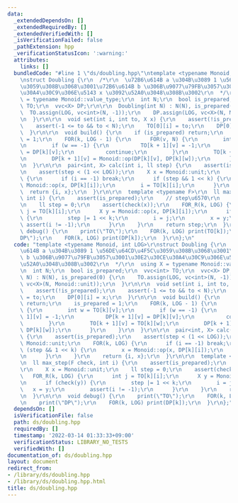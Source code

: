 ```yaml
---
data:
  _extendedDependsOn: []
  _extendedRequiredBy: []
  _extendedVerifiedWith: []
  _isVerificationFailed: false
  _pathExtension: hpp
  _verificationStatusIcon: ':warning:'
  attributes:
    links: []
  bundledCode: "#line 1 \"ds/doubling.hpp\"\ntemplate <typename Monoid, int LOG>\r\
    \nstruct Doubling {\r\n  /*\r\n  \u72B6\u614B a \u304B\u3089 1 \u56DE\u64CD\u4F5C\
    \u3059\u308B\u3068\u3001\u72B6\u614B b \u306B\u9077\u79FB\u3057\u3001\u30E2\u30CE\
    \u30A4\u30C9\u306E\u5143 x \u3092\u52A0\u3048\u308B\u3002\r\n  */\r\n  using X\
    \ = typename Monoid::value_type;\r\n  int N;\r\n  bool is_prepared;\r\n  vvc<int>\
    \ TO;\r\n  vvc<X> DP;\r\n\r\n  Doubling(int N) : N(N), is_prepared(0) {\r\n  \
    \  TO.assign(LOG, vc<int>(N, -1));\r\n    DP.assign(LOG, vc<X>(N, Monoid::unit));\r\
    \n  }\r\n\r\n  void set(int i, int to, X x) {\r\n    assert(!is_prepared);\r\n\
    \    assert(-1 <= to && to < N);\r\n    TO[0][i] = to;\r\n    DP[0][i] = x;\r\n\
    \  }\r\n\r\n  void build() {\r\n    if (is_prepared) return;\r\n    is_prepared\
    \ = 1;\r\n    FOR(k, LOG - 1) {\r\n      FOR(v, N) {\r\n        int w = TO[k][v];\r\
    \n        if (w == -1) {\r\n          TO[k + 1][v] = -1;\r\n          DP[k + 1][v]\
    \ = DP[k][v];\r\n          continue;\r\n        }\r\n        TO[k + 1][v] = TO[k][w];\r\
    \n        DP[k + 1][v] = Monoid::op(DP[k][v], DP[k][w]);\r\n      }\r\n    }\r\
    \n  }\r\n\r\n  pair<int, X> calc(int i, ll step) {\r\n    assert(is_prepared);\r\
    \n    assert(step < (1 << LOG));\r\n    X x = Monoid::unit;\r\n    FOR(k, LOG)\
    \ {\r\n      if (i == -1) break;\r\n      if (step && 1 << k) {\r\n        x =\
    \ Monoid::op(x, DP[k][i]);\r\n        i = TO[k][i];\r\n      }\r\n    }\r\n  \
    \  return {i, x};\r\n  }\r\n\r\n  template <typename F>\r\n  ll max_step(F check,\
    \ int i) {\r\n    assert(is_prepared);\r\n    // step\u6570\r\n    X x = Monoid::unit;\r\
    \n    ll step = 0;\r\n    assert(check(x));\r\n    FOR_R(k, LOG) {\r\n      int\
    \ j = TO[k][i];\r\n      X y = Monoid::op(x, DP[k][i]);\r\n      if (check(y))\
    \ {\r\n        step |= 1 << k;\r\n        i = j;\r\n        x = y;\r\n       \
    \ assert(i != -1);\r\n      }\r\n    }\r\n    return step;\r\n  }\r\n\r\n  void\
    \ debug() {\r\n    print(\"TO\");\r\n    FOR(k, LOG) print(TO[k]);\r\n    print(\"\
    DP\");\r\n    FOR(k, LOG) print(DP[k]);\r\n  }\r\n};\n"
  code: "template <typename Monoid, int LOG>\r\nstruct Doubling {\r\n  /*\r\n  \u72B6\
    \u614B a \u304B\u3089 1 \u56DE\u64CD\u4F5C\u3059\u308B\u3068\u3001\u72B6\u614B\
    \ b \u306B\u9077\u79FB\u3057\u3001\u30E2\u30CE\u30A4\u30C9\u306E\u5143 x \u3092\
    \u52A0\u3048\u308B\u3002\r\n  */\r\n  using X = typename Monoid::value_type;\r\
    \n  int N;\r\n  bool is_prepared;\r\n  vvc<int> TO;\r\n  vvc<X> DP;\r\n\r\n  Doubling(int\
    \ N) : N(N), is_prepared(0) {\r\n    TO.assign(LOG, vc<int>(N, -1));\r\n    DP.assign(LOG,\
    \ vc<X>(N, Monoid::unit));\r\n  }\r\n\r\n  void set(int i, int to, X x) {\r\n\
    \    assert(!is_prepared);\r\n    assert(-1 <= to && to < N);\r\n    TO[0][i]\
    \ = to;\r\n    DP[0][i] = x;\r\n  }\r\n\r\n  void build() {\r\n    if (is_prepared)\
    \ return;\r\n    is_prepared = 1;\r\n    FOR(k, LOG - 1) {\r\n      FOR(v, N)\
    \ {\r\n        int w = TO[k][v];\r\n        if (w == -1) {\r\n          TO[k +\
    \ 1][v] = -1;\r\n          DP[k + 1][v] = DP[k][v];\r\n          continue;\r\n\
    \        }\r\n        TO[k + 1][v] = TO[k][w];\r\n        DP[k + 1][v] = Monoid::op(DP[k][v],\
    \ DP[k][w]);\r\n      }\r\n    }\r\n  }\r\n\r\n  pair<int, X> calc(int i, ll step)\
    \ {\r\n    assert(is_prepared);\r\n    assert(step < (1 << LOG));\r\n    X x =\
    \ Monoid::unit;\r\n    FOR(k, LOG) {\r\n      if (i == -1) break;\r\n      if\
    \ (step && 1 << k) {\r\n        x = Monoid::op(x, DP[k][i]);\r\n        i = TO[k][i];\r\
    \n      }\r\n    }\r\n    return {i, x};\r\n  }\r\n\r\n  template <typename F>\r\
    \n  ll max_step(F check, int i) {\r\n    assert(is_prepared);\r\n    // step\u6570\
    \r\n    X x = Monoid::unit;\r\n    ll step = 0;\r\n    assert(check(x));\r\n \
    \   FOR_R(k, LOG) {\r\n      int j = TO[k][i];\r\n      X y = Monoid::op(x, DP[k][i]);\r\
    \n      if (check(y)) {\r\n        step |= 1 << k;\r\n        i = j;\r\n     \
    \   x = y;\r\n        assert(i != -1);\r\n      }\r\n    }\r\n    return step;\r\
    \n  }\r\n\r\n  void debug() {\r\n    print(\"TO\");\r\n    FOR(k, LOG) print(TO[k]);\r\
    \n    print(\"DP\");\r\n    FOR(k, LOG) print(DP[k]);\r\n  }\r\n};"
  dependsOn: []
  isVerificationFile: false
  path: ds/doubling.hpp
  requiredBy: []
  timestamp: '2022-03-14 01:33:33+09:00'
  verificationStatus: LIBRARY_NO_TESTS
  verifiedWith: []
documentation_of: ds/doubling.hpp
layout: document
redirect_from:
- /library/ds/doubling.hpp
- /library/ds/doubling.hpp.html
title: ds/doubling.hpp
---
```

